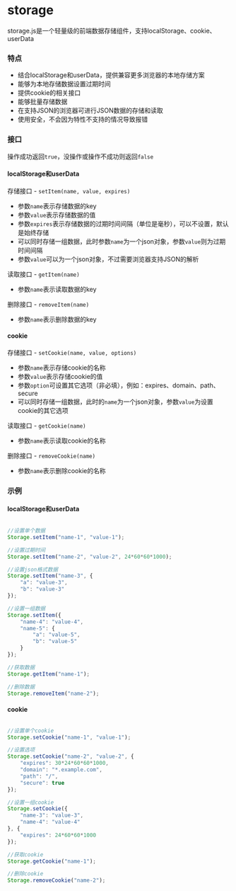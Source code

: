 # storage

storage.js是一个轻量级的前端数据存储组件，支持localStorage、cookie、userData


### 特点

* 结合localStorage和userData，提供兼容更多浏览器的本地存储方案
* 能够为本地存储数据设置过期时间
* 提供cookie的相关接口
* 能够批量存储数据
* 在支持JSON的浏览器可进行JSON数据的存储和读取
* 使用安全，不会因为特性不支持的情况导致报错

### 接口

操作成功返回`true`，没操作或操作不成功则返回`false`

#### localStorage和userData

存储接口 - `setItem(name, value, expires)`

* 参数`name`表示存储数据的key
* 参数`value`表示存储数据的值
* 参数`expires`表示存储数据的过期时间间隔（单位是毫秒），可以不设置，默认是始终存储
* 可以同时存储一组数据，此时参数`name`为一个json对象，参数`value`则为过期时间间隔
* 参数`value`可以为一个json对象，不过需要浏览器支持JSON的解析


读取接口 - `getItem(name)`

* 参数`name`表示读取数据的key

删除接口 - `removeItem(name)`

* 参数`name`表示删除数据的key

#### cookie

存储接口 - `setCookie(name, value, options)`

* 参数`name`表示存储cookie的名称
* 参数`value`表示存储cookie的值
* 参数`option`可设置其它选项（非必填），例如：expires、domain、path、secure
* 可以同时存储一组数据，此时的`name`为一个json对象，参数`value`为设置cookie的其它选项

读取接口 - `getCookie(name)`

* 参数`name`表示读取cookie的名称

删除接口 - `removeCookie(name)`

* 参数`name`表示删除cookie的名称

### 示例

#### localStorage和userData

```js

//设置单个数据
Storage.setItem("name-1", "value-1");

//设置过期时间
Storage.setItem("name-2", "value-2", 24*60*60*1000);

//设置json格式数据
Storage.setItem("name-3", {
    "a": "value-3",
    "b": "value-3"
});

//设置一组数据
Storage.setItem({
    "name-4": "value-4",
    "name-5": {
        "a": "value-5",
        "b": "value-5"
    }
});

//获取数据
Storage.getItem("name-1");

//删除数据
Storage.removeItem("name-2");

```

#### cookie

```js

//设置单个cookie
Storage.setCookie("name-1", "value-1");

//设置选项
Storage.setCookie("name-2", "value-2", {
    "expires": 30*24*60*60*1000,
    "domain": "*.example.com",
    "path": "/",
    "secure": true
});

//设置一组cookie
Storage.setCookie({
    "name-3": "value-3",
    "name-4": "value-4"
}, {
    "expires": 24*60*60*1000
});

//获取cookie
Storage.getCookie("name-1");

//删除cookie
Storage.removeCookie("name-2");


```
